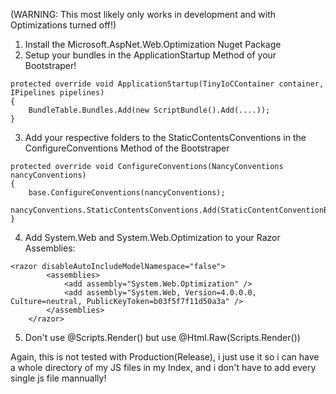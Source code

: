 (WARNING: This most likely only works in development and with Optimizations turned off!)

1) Install the Microsoft.AspNet.Web.Optimization Nuget Package
2) Setup your bundles in the ApplicationStartup Method of your Bootstraper!
```
protected override void ApplicationStartup(TinyIoCContainer container, IPipelines pipelines) 
{
    BundleTable.Bundles.Add(new ScriptBundle().Add(....));
}
```
3) Add your respective folders to the StaticContentsConventions in the ConfigureConventions Method of the Bootstraper
```
protected override void ConfigureConventions(NancyConventions nancyConventions)
{
    base.ConfigureConventions(nancyConventions);
    nancyConventions.StaticContentsConventions.Add(StaticContentConventionBuilder.AddDirectory("/Scripts"));
}
```
4) Add System.Web and System.Web.Optimization to your Razor Assemblies:
```
<razor disableAutoIncludeModelNamespace="false">
        <assemblies>
            <add assembly="System.Web.Optimization" />
            <add assembly="System.Web, Version=4.0.0.0, Culture=neutral, PublicKeyToken=b03f5f7f11d50a3a" />
        </assemblies>
    </razor>
```
5) Don't use @Scripts.Render() but use @Html.Raw(Scripts.Render())

Again, this is not tested with Production(Release), i just use it so i can have a whole directory of my JS files in my Index, and i don't have to add every single js file mannually!